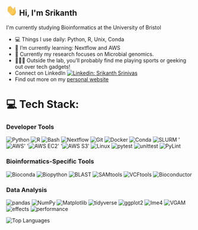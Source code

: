 <div align="leftaligned ">
  <h2>
    <img src="https://raw.githubusercontent.com/khaeuk/khaeuk/master/assets/wave.gif" width="30px">  Hi, I'm Srikanth 
  </h2>
</div>  

I'm currently studying Bioinformatics at the University of Bristol   


- 💻 Things I use daily: Python, R, Unix, Conda
- 🌱 I’m currently learning: Nextflow and AWS
- 🧬 Currently my research focuses on Microbial genomics.
- 🧗‍♂️🏸 Outside the lab, you’ll probably find me playing sports or geeking out over tech gadgets!
- Connect on LinkedIn [![Linkedin: Srikanth Srinivas](https://img.shields.io/badge/-SrikanthSrinivas-blue?style=flat-square&logo=Linkedin&logoColor=white&link=https://www.linkedin.com/in/srikanthsrinivas27)](https://www.linkedin.com/in/srikanthsrinivas27)  
- Find out more on my [personal website](https://srikanth-srinvas.github.io/)  


# 💻 Tech Stack:

### Developer Tools

![Python](https://img.shields.io/badge/Python-%233776AB.svg?style=for-the-badge&logo=python&logoColor=white)
![R](https://img.shields.io/badge/R-%23276DC3.svg?style=for-the-badge&logo=r&logoColor=white)
![Bash](https://img.shields.io/badge/Bash-%23121011.svg?style=for-the-badge&logo=gnu-bash&logoColor=white)
![Nextflow](https://img.shields.io/badge/Nextflow-%233ac4a7.svg?style=for-the-badge&logo=nextflow&logoColor=white)
![Git](https://img.shields.io/badge/Git-%23F05032.svg?style=for-the-badge&logo=git&logoColor=white)
![Docker](https://img.shields.io/badge/Docker-%232496ED.svg?style=for-the-badge&logo=docker&logoColor=white)
![Conda](https://img.shields.io/badge/conda-%23342B2B.svg?style=for-the-badge&logo=anaconda&logoColor=white)
![SLURM](https://img.shields.io/badge/SLURM-orange?style=for-the-badge)
'![AWS](https://img.shields.io/badge/AWS-%23FF9900.svg?style=for-the-badge&logo=amazonaws&logoColor=white)'
'![AWS EC2](https://img.shields.io/badge/Amazon%20EC2-%23FF9900.svg?style=for-the-badge&logo=amazonaws&logoColor=white)'
'![AWS S3](https://img.shields.io/badge/Amazon%20S3-%23FF9900.svg?style=for-the-badge&logo=amazonaws&logoColor=white)'
![Linux](https://img.shields.io/badge/Linux-FCC624?style=for-the-badge&logo=linux&logoColor=black)
![pytest](https://img.shields.io/badge/pytest-%23C22333.svg?style=for-the-badge&logo=pytest&logoColor=white)
![unittest](https://img.shields.io/badge/unittest-%23150458.svg?style=for-the-badge&logo=python&logoColor=white)
![PyLint](https://img.shields.io/badge/PyLint-%2300B4CC.svg?style=for-the-badge&logo=python&logoColor=white)


### Bioinformatics-Specific Tools
![Bioconda](https://img.shields.io/badge/Bioconda-%23008080.svg?style=for-the-badge&logo=conda-forge&logoColor=white)
![Biopython](https://img.shields.io/badge/Biopython-orange?style=for-the-badge)
![BLAST](https://img.shields.io/badge/BLAST-blue?style=for-the-badge)
![SAMtools](https://img.shields.io/badge/SAMtools-green?style=for-the-badge)
![VCFtools](https://img.shields.io/badge/VCFtools-blueviolet?style=for-the-badge)
![Bioconductor](https://img.shields.io/badge/Bioconductor-darkgreen?style=for-the-badge)

### Data Analysis

![pandas](https://img.shields.io/badge/pandas-%23150458.svg?style=for-the-badge&logo=pandas&logoColor=white)
![NumPy](https://img.shields.io/badge/numpy-%23013243.svg?style=for-the-badge&logo=numpy&logoColor=white)
![Matplotlib](https://img.shields.io/badge/Matplotlib-%23E34F26.svg?style=for-the-badge&logo=matplotlib&logoColor=white)
![tidyverse](https://img.shields.io/badge/Tidyverse-%231075BD.svg?style=for-the-badge&logo=tidyverse&logoColor=white)
![ggplot2](https://img.shields.io/badge/ggplot2-%23E34F26.svg?style=for-the-badge&logo=r&logoColor=white)
![lme4](https://img.shields.io/badge/lme4-%231075BD.svg?style=for-the-badge&logo=r&logoColor=white)
![VGAM](https://img.shields.io/badge/VGAM-%231075BD.svg?style=for-the-badge&logo=r&logoColor=white)
![effects](https://img.shields.io/badge/effects-%231075BD.svg?style=for-the-badge&logo=r&logoColor=white)
![performance](https://img.shields.io/badge/performance-%231075BD.svg?style=for-the-badge&logo=r&logoColor=white)



![Top Languages](https://github-readme-stats.vercel.app/api/top-langs/?username=srikanth-srinvas&layout=compact&theme=radical)  
